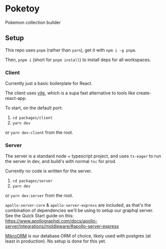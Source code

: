 # Poketoy

Pokemon collection builder

## Setup

This repo uses `pnpm` (rather than `yarn`), get it with `npm i -g pnpm`.

Then, `pnpm i` (short for `pnpm install`) to install deps for all workspaces.

### Client

Currently just a basic boilerplate for React.

The client uses [vite](https://vitejs.dev), which is a supa fast alternative to tools like create-react-app.

To start, on the default port:

1. `cd packages/client`
2. `yarn dev`

or `yarn dev:client` from the root.

### Server

The server is a standard node + typescript project, and uses `ts-eager` to run the server in dev, and build's with normal `tsc` for prod.

Currently no code is written for the server.

1. `cd packages/server`
2. `yarn dev`

or `yarn dev:server` from the root.

`apollo-server-core` & `apollo-server-express` are included, as that's the combination of dependencies we'll be using to setup our graphql server. See the Quick Start guide on this: https://www.apollographql.com/docs/apollo-server/integrations/middleware/#apollo-server-express

[MikroORM](https://mikro-orm.io/) is our database ORM of choice, likely used with postgres (at least in production). No setup is done for this yet.
